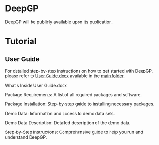 # DeepGP
DeepGP will be publicly available upon its publication. 
# Tutorial
## User Guide
For detailed step-by-step instructions on how to get started with DeepGP, please refer to [User Guide.docx](https://github.com/yuz2011/DeepGP/blob/main/User%20guide.docx) available in the [main folder](https://github.com/yuz2011/DeepGP/blob/main/).

What's Inside User Guide.docx

Package Requirements: A list of all required packages and software.

Package Installation: Step-by-step guide to installing necessary packages.

Demo Data: Information and access to demo data sets.

Demo Data Description: Detailed description of the demo data.

Step-by-Step Instructions: Comprehensive guide to help you run and understand DeepGP.
